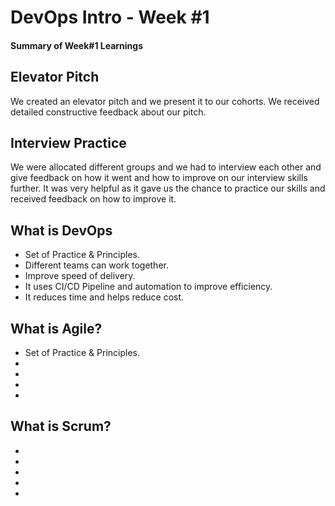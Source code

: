 # DevOps Intro - Week #1

#### Summary of Week#1 Learnings

## Elevator Pitch

We created an elevator pitch and we present it to our cohorts. We received detailed constructive feedback about our pitch.

## Interview Practice

We were allocated different groups and we had to interview each other and give feedback on how it went and how to improve on our interview skills further. It was very helpful as it gave us the chance to practice our skills and received feedback on how to improve it.

## What is DevOps
- Set of Practice & Principles.
- Different teams can work together.
- Improve speed of delivery.
- It uses CI/CD Pipeline and automation to improve efficiency.
- It reduces time and helps reduce cost.

## What is Agile?
- Set of Practice & Principles.
- 
-
-
-

## What is Scrum?
-
-
-
-
-
